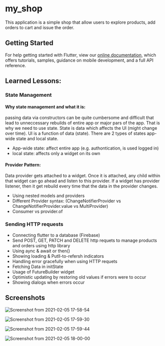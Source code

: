# my_shop

This application is a simple shop that allow users to explore products, add orders to cart and issue the order. 


## Getting Started

For help getting started with Flutter, view our
[online documentation](https://flutter.dev/docs), which offers tutorials,
samples, guidance on mobile development, and a full API reference.

## Learned Lessons: 
### State Management  
#### Why state management and what it is: 
passing data via constructors can be quite cumbersome and difficult that lead to unneccessary rebuilds of entire app or major pars of the app. That is why we need to use state. State is data which affects the UI (might change over time). UI is a function of data (state). There are 2 types of states app-wide state and local state. 
- App-wide state: affect entire app (e.g. authontication, is used logged in) 
- local state: affects only a widget on its own 

#### Provider Pattern:
Data provider gets attached to a widget. Once it is attached, any child within that widget can go ahead and listen to this provider. If a widget has provider listener, then it get rebuild every time that the data in the provider changes.  

- Using nested models and providers 
- Different Provider syntax: (ChangeNotifierProvider vs ChangeNotifierProvider.value vs MultiProvider) 
- Consumer vs provider.of 

### Sending HTTP requests 
 - Connecting flutter to a database (Firebase) 
 - Send POST, GET, PATCH and DELETE http requets to manage products and orders using http library  
 - Using aync & await or then()
 - Showing loading & Putll-to-refersh indicators
 - Handling error gracefully when using HTTP requets 
 - Fetching Data in initState
 - Usage of FutureBuilder widget 
 - Optimistic updating by restoring old values if errors were to occur 
 - Showing dialogs when errors occur
 

## Screenshots

![Screenshot from 2021-02-05 17-58-54](https://user-images.githubusercontent.com/32111609/107097961-1b18ac80-67dc-11eb-90e8-c5cb3d6d5769.png)

![Screenshot from 2021-02-05 17-59-30](https://user-images.githubusercontent.com/32111609/107097964-1b18ac80-67dc-11eb-8b40-99bb24b43b76.png)

![Screenshot from 2021-02-05 17-59-44](https://user-images.githubusercontent.com/32111609/107097965-1b18ac80-67dc-11eb-9704-62c7d2c8876f.png)

![Screenshot from 2021-02-05 18-00-00](https://user-images.githubusercontent.com/32111609/107097966-1bb14300-67dc-11eb-951e-66912a91f781.png)
